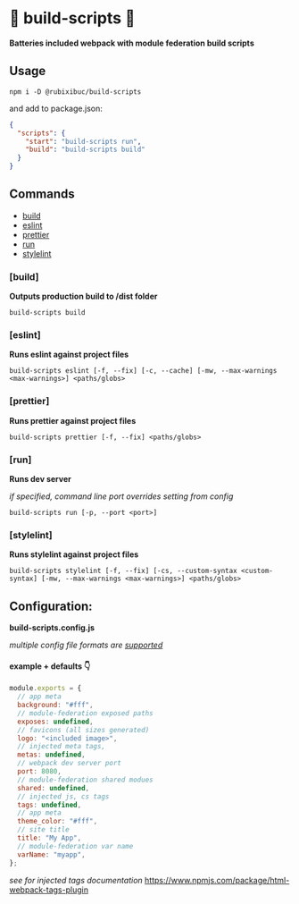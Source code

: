 # 🔨 build-scripts 🧹

**Batteries included webpack with module federation build scripts**

## Usage

```shell
npm i -D @rubixibuc/build-scripts
```

and add to package.json:

```json
{
  "scripts": {
    "start": "build-scripts run",
    "build": "build-scripts build"
  }
}
```

## Commands

- [build](#build)
- [eslint](#eslint)
- [prettier](#prettier)
- [run](#run)
- [stylelint](#stylelint)

### \[build\]

**Outputs production build to /dist folder**

```shell
build-scripts build
```

### \[eslint\]

**Runs eslint against project files**

```shell
build-scripts eslint [-f, --fix] [-c, --cache] [-mw, --max-warnings <max-warnings>] <paths/globs>
```

### \[prettier\]

**Runs prettier against project files**

```shell
build-scripts prettier [-f, --fix] <paths/globs>
```

### \[run\]

**Runs dev server**

_if specified, command line port overrides setting from config_

```shell
build-scripts run [-p, --port <port>]
```

### \[stylelint\]

**Runs stylelint against project files**

```shell
build-scripts stylelint [-f, --fix] [-cs, --custom-syntax <custom-syntax] [-mw, --max-warnings <max-warnings>] <paths/globs>
```

## Configuration:

**build-scripts.config.js**

_multiple config file formats are [supported](https://github.com/davidtheclark/cosmiconfig#explorersearch)_

#### example + defaults 👇

```javascript
module.exports = {
  // app meta
  background: "#fff",
  // module-federation exposed paths
  exposes: undefined,
  // favicons (all sizes generated)
  logo: "<included image>",
  // injected meta tags,
  metas: undefined,
  // webpack dev server port
  port: 8080,
  // module-federation shared modues
  shared: undefined,
  // injected js, cs tags
  tags: undefined,
  // app meta
  theme_color: "#fff",
  // site title
  title: "My App",
  // module-federation var name
  varName: "myapp",
};
```

_see for injected tags documentation_
https://www.npmjs.com/package/html-webpack-tags-plugin
